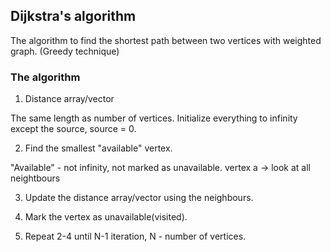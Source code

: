 ## Dijkstra's algorithm

The algorithm to find the shortest path between two vertices with weighted graph. (Greedy technique)

### The algorithm

1. Distance array/vector

The same length as number of vertices. Initialize everything to infinity except the source, source = 0.

2. Find the smallest "available" vertex.

"Available" - not infinity, not marked as unavailable.
vertex a -> look at all neightbours

3. Update the distance array/vector using the neighbours.

4. Mark the vertex as unavailable(visited).

5. Repeat 2-4 until N-1 iteration, N - number of vertices.